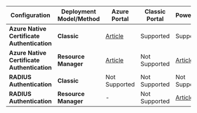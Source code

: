 **Configuration**| **Deployment Model/Method** | **Azure Portal** | **Classic Portal** | **PowerShell** |
| --- | --- | --- | --- | --- |
| **Azure Native Certificate Authentication** | **Classic** |[Article](../articles/vpn-gateway/vpn-gateway-howto-point-to-site-classic-azure-portal.md) |Supported |Supported |
| **Azure Native Certificate Authentication** | **Resource Manager** |[Article](../articles/vpn-gateway/vpn-gateway-howto-point-to-site-resource-manager-portal.md) |Not Supported |[Article](../articles/vpn-gateway/vpn-gateway-howto-point-to-site-rm-ps.md) |
| **RADIUS Authentication** | **Classic** | Not Supported | Not Supported | Not Supported |
| **RADIUS Authentication** | **Resource Manager** | - | Not Supported | [Article](point-to-site-how-to-radius-ps.md)